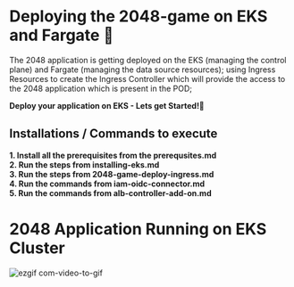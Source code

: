 # Deploying the 2048-game on EKS and Fargate  🚀

The 2048 application is getting deployed on the EKS (managing the control plane) and Fargate (managing the data source resources); using Ingress Resources to create the Ingress Controller which will provide the access to the 2048 application which is present in the POD;

<b>Deploy your application on EKS - Lets get Started!🚀</b>

## Installations / Commands to execute

**1. Install all the prerequisites from the prerequsites.md**<br/>
**2. Run the steps from installing-eks.md**<br/>
**3. Run the steps from 2048-game-deploy-ingress.md**<br/>
**4. Run the commands from iam-oidc-connector.md**<br/>
**5. Run the commands from alb-controller-add-on.md**


# 2048 Application Running on EKS Cluster
![ezgif com-video-to-gif](https://github.com/adityadhopade/2048-game-eks/assets/48392204/27b1399f-f649-4585-86cc-0fb592806c8c)
